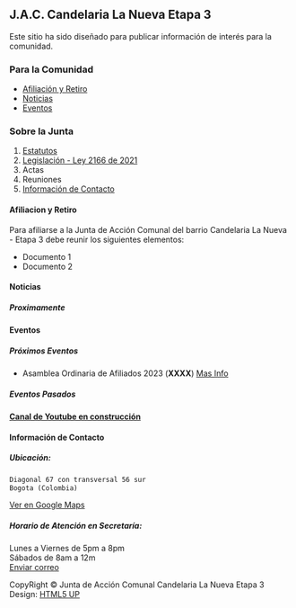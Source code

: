    
## J.A.C. Candelaria La Nueva Etapa 3
  
Este sitio ha sido diseñado para publicar información de interés para la comunidad.
   
### Para la Comunidad
  
 - [Afiliación y Retiro](#afiliacion-y-retiro)
 - [Noticias](#noticias)
 - [Eventos](#eventos)
  
  
  
### Sobre la Junta
  
1. [Estatutos](https://archive.org/download/estatutos-JAC-CandelariaEtapa3/ESTATUTOS_APROBADOS.pdf)
2. [Legislación - Ley 2166 de 2021](https://archive.org/download/ley-2166-del-18-de-diciembre-de-2021-nueva-ley-comunal/LEY%202166%20del%2018%20de%20diciembre%20de%202021%20-%20NUEVA%20LEY%20COMUNAL.pdf)
3. Actas
4. Reuniones
5. [Información de Contacto](#información-de-contacto)
  
  
  
#### Afiliacion y Retiro
  
Para afiliarse a la Junta de Acción Comunal del barrio Candelaria La Nueva - Etapa 3 debe reunir los siguientes elementos:
  
- Documento 1
- Documento 2
  
  
  
#### Noticias 
  
##### Proximamente 
  
  
  
#### Eventos  
  
##### Próximos Eventos
  
- Asamblea Ordinaria de Afiliados 2023 (**XXXX**) [Mas Info](?)

##### Eventos Pasados

**[Canal de Youtube en construcción](https://www.youtube.com/)**  
  
    
    
#### Información de Contacto
  
##### Ubicación:
  
```markdown
Diagonal 67 con transversal 56 sur
Bogota (Colombia)  
```
[Ver en Google Maps](https://goo.gl/maps/432up4234rPQ5o3G8)  
  
##### Horario de Atención en Secretaría:
  
Lunes a Viernes de 5pm a 8pm  
Sábados de 8am a 12m  
[Enviar correo](mailto:jaccandelariaetapa3@hotmail.com)  
  
  
  
CopyRight
&copy; Junta de Acción Comunal Candelaria La Nueva Etapa 3  
Design: <a href="http://html5up.net">HTML5 UP
